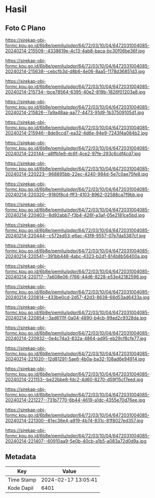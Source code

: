 # Hasil

## Foto C Plano

https://sirekap-obj-formc.kpu.go.id/6b8e/pemilu/pdpr/64/72/03/10/04/6472031004085-20240214-215509--4338619e-4c13-4ab8-baca-bc30f06be36f.jpg

https://sirekap-obj-formc.kpu.go.id/6b8e/pemilu/pdpr/64/72/03/10/04/6472031004085-20240214-215638--cebcfb3d-d8b6-4e06-8aa5-1178d36851d3.jpg

https://sirekap-obj-formc.kpu.go.id/6b8e/pemilu/pdpr/64/72/03/10/04/6472031004085-20240214-215734--bce78564-6395-40e2-819b-1826f01203a8.jpg

https://sirekap-obj-formc.kpu.go.id/6b8e/pemilu/pdpr/64/72/03/10/04/6472031004085-20240214-215826--7a9a48aa-aa77-4473-91d9-1b37509105d1.jpg

https://sirekap-obj-formc.kpu.go.id/6b8e/pemilu/pdpr/64/72/03/10/04/6472031004085-20240214-215946--8de9ccd7-ea32-4d6e-94e9-7243f4a084b2.jpg

https://sirekap-obj-formc.kpu.go.id/6b8e/pemilu/pdpr/64/72/03/10/04/6472031004085-20240214-220144--a8ffb1e8-dc6f-4ce2-97fe-293c6cdf4cd7.jpg

https://sirekap-obj-formc.kpu.go.id/6b8e/pemilu/pdpr/64/72/03/10/04/6472031004085-20240214-220223--968895bb-22ec-4240-984d-5e7c0ae75fe8.jpg

https://sirekap-obj-formc.kpu.go.id/6b8e/pemilu/pdpr/64/72/03/10/04/6472031004085-20240214-220320--9180f8cd-fff3-4103-8962-02588ca7f9bb.jpg

https://sirekap-obj-formc.kpu.go.id/6b8e/pemilu/pdpr/64/72/03/10/04/6472031004085-20240214-220403--8d92abb7-f3b4-426f-a3af-05e2181ce5bd.jpg

https://sirekap-obj-formc.kpu.go.id/6b8e/pemilu/pdpr/64/72/03/10/04/6472031004085-20240214-220444--c572ed53-e6ac-43f8-9557-07e7da5387cf.jpg

https://sirekap-obj-formc.kpu.go.id/6b8e/pemilu/pdpr/64/72/03/10/04/6472031004085-20240214-220541--391bb448-4abc-4323-b2d1-814b8b56400a.jpg

https://sirekap-obj-formc.kpu.go.id/6b8e/pemilu/pdpr/64/72/03/10/04/6472031004085-20240214-220717--7a608e06-f766-44d6-8228-e53e42182596.jpg

https://sirekap-obj-formc.kpu.go.id/6b8e/pemilu/pdpr/64/72/03/10/04/6472031004085-20240214-220814--433be0cd-2d57-42d3-8638-68d53ad6433a.jpg

https://sirekap-obj-formc.kpu.go.id/6b8e/pemilu/pdpr/64/72/03/10/04/6472031004085-20240214-220854--3ad6111f-0a04-4890-b4cb-99ad2c9328da.jpg

https://sirekap-obj-formc.kpu.go.id/6b8e/pemilu/pdpr/64/72/03/10/04/6472031004085-20240214-220932--0e4c74a3-832a-4864-ad95-eb29cf8cfe77.jpg

https://sirekap-obj-formc.kpu.go.id/6b8e/pemilu/pdpr/64/72/03/10/04/6472031004085-20240214-221020--12d81291-5ae6-4b0a-ba32-108ad6e94914.jpg

https://sirekap-obj-formc.kpu.go.id/6b8e/pemilu/pdpr/64/72/03/10/04/6472031004085-20240214-221153--be22bbe8-fdc2-4d60-8270-d59f15cf7eed.jpg

https://sirekap-obj-formc.kpu.go.id/6b8e/pemilu/pdpr/64/72/03/10/04/6472031004085-20240214-221227--731b7770-6b44-4619-a1dc-4355e70d76ee.jpg

https://sirekap-obj-formc.kpu.go.id/6b8e/pemilu/pdpr/64/72/03/10/04/6472031004085-20240214-221300--81ec36e4-a919-4b74-831c-81f8027ed357.jpg

https://sirekap-obj-formc.kpu.go.id/6b8e/pemilu/pdpr/64/72/03/10/04/6472031004085-20240214-221407--60910aa9-5e0b-40cb-a1b5-a083a72d0d9a.jpg


## Metadata

| Key        | Value               |
| ---------- | ------------------- |
| Time Stamp | 2024-02-17 13:05:41 |
| Kode Dapil | 6401                |



